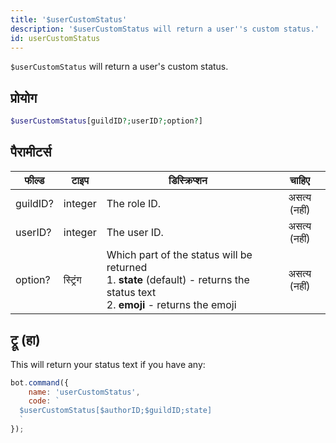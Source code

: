 ```yaml
---
title: '$userCustomStatus'
description: '$userCustomStatus will return a user''s custom status.'
id: userCustomStatus
---
```


`$userCustomStatus` will return a user's custom status.

## प्रोयोग

```php
$userCustomStatus[guildID?;userID?;option?]
```

## पैरामीटर्स

| फील्ड    | टाइप     | डिस्क्रिप्शन                                                                                                                                          |    चाहिए     |
| -------- | -------- | ----------------------------------------------------------------------------------------------------------------------------------------------------- |:------------:|
| guildID? | integer  | The role ID.                                                                                                                                          | असत्य (नहीं) |
| userID?  | integer  | The user ID.                                                                                                                                          | असत्य (नहीं) |
| option?  | स्ट्रिंग | Which part of the status will be returned <br /> 1. **state** (default) - returns the status text <br /> 2. **emoji** - returns the emoji | असत्य (नहीं) |

## ट्रू (हा)

This will return your status text if you have any:

```javascript
bot.command({
    name: 'userCustomStatus',
    code: `
  $userCustomStatus[$authorID;$guildID;state]
  `
});
```

